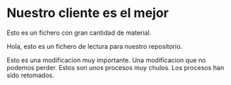 # Nuestro cliente es el mejor

Esto es un fichero con gran cantidad de material.

Hola, esto es un fichero de lectura para nuestro repositorio.  

Esto es una modificacion muy importante. Una modificacion que no podemos perder. 
Estos son unos procesos muy chulos. Los procesos han sido retomados. 
